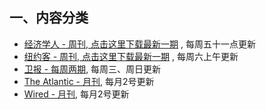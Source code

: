 
## 一、内容分类

* [经济学人 - 周刊, 点击这里下载最新一期](01_economist/te_2023.07.29) , 每周五十一点更新
* [纽约客 - 周刊, 点击这里下载最新一期](02_new_yorker/2023.07.31) , 每周六上午更新
* [卫报 - 每周两期](09_guardian/), 每周三、周日更新
* [The Atlantic - 月刊](04_atlantic), 每月2号更新
* [Wired - 月刊](05_wired), 每月2号更新
